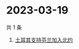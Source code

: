 # 2023-03-19

共 1 条

<!-- BEGIN ZHIHUSEARCH -->
<!-- 最后更新时间 Sun Mar 19 2023 00:15:29 GMT+0800 (China Standard Time) -->
1. [土耳其支持芬兰加入北约](https://www.zhihu.com/search?q=土耳其支持芬兰加入北约)
<!-- END ZHIHUSEARCH -->
